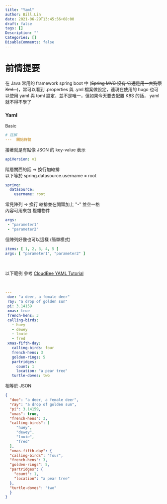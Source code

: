 ```yaml
---
title: "Yaml"
author: Bill.Lin
date: 2021-06-29T13:45:56+08:00
draft: false
tags: []
Description: ""
Categories: []
DisableComments: false
---
```


# 前情提要

在 Java 常用的 framework spring boot 中 (~~Spring MVC 沒有 它還是用一大狗票 Xml...~~)，常可以看到 .properties 與 .yml 檔案做設定，連現在使用的 hugo 也可以使用 yaml 與 toml 設定，並不是唯一，但如果今天要去配置 K8S 的話， yaml 就不得不學了


### Yaml

Basic
```yaml
# 註解
---  開始符號
```

接著就是有點像 JSON 的 key-value 表示

```yaml
apiVersion: v1
```


階層關西的話 => 換行加縮排 <br>
以下等於  spring.datasource.username = root

```yaml
spring:
  datasource:
    username: root
```

常見陣列 => 換行 縮排並在開頭加上 "-" 並空一格<br>
內容可用來包 複雜物件

```yaml
args:
 - "parameter1"
 - "parameter2"

```

但陣列好像也可以這樣 (簡單模式)

```yaml
items: [ 1, 2, 3, 4, 5 ]
args: [ "parameter1", "parameter2" ]
```

<br>

以下範例 參考 <a href="https://www.cloudbees.com/blog/yaml-tutorial-everything-you-need-get-started"> CloudBee YAML Tutorial</a>

<br>

```yaml
---
 doe: "a deer, a female deer"
 ray: "a drop of golden sun"
 pi: 3.14159
 xmas: true
 french-hens: 3
 calling-birds:
   - huey
   - dewey
   - louie
   - fred
 xmas-fifth-day:
   calling-birds: four
   french-hens: 3
   golden-rings: 5
   partridges:
     count: 1
     location: "a pear tree"
   turtle-doves: two

```

相等於 JSON

```json
{
  "doe": "a deer, a female deer",
  "ray": "a drop of golden sun",
  "pi": 3.14159,
  "xmas": true,
  "french-hens": 3,
  "calling-birds": [
     "huey",
     "dewey",
     "louie",
     "fred"
  ],
  "xmas-fifth-day": {
  "calling-birds": "four",
  "french-hens": 3,
  "golden-rings": 5,
  "partridges": {
    "count": 1,
    "location": "a pear tree"
  },
  "turtle-doves": "two"
  }
}
```

